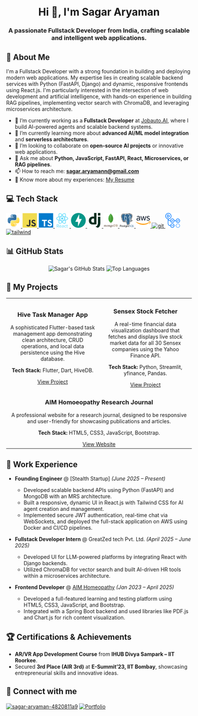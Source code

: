 <div align="center">

<h1 align="center">Hi 👋, I'm Sagar Aryaman</h1>
<h3 align="center">A passionate Fullstack Developer from India, crafting scalable and intelligent web applications.</h3>

</div>

## 🚀 About Me

I'm a Fullstack Developer with a strong foundation in building and deploying modern web applications. My expertise lies in creating scalable backend services with Python (FastAPI, Django) and dynamic, responsive frontends using React.js. I'm particularly interested in the intersection of web development and artificial intelligence, with hands-on experience in building RAG pipelines, implementing vector search with ChromaDB, and leveraging microservices architecture.

- 🔭 I’m currently working as a **Fullstack Developer** at [Jobauto.AI](https://jobauto.ai/), where I build AI-powered agents and scalable backend systems.
- 🌱 I’m currently learning more about **advanced AI/ML model integration** and **serverless architectures**.
- 👯 I’m looking to collaborate on **open-source AI projects** or innovative web applications.
- 💬 Ask me about **Python, JavaScript, FastAPI, React, Microservices, or RAG pipelines**.
- 📫 How to reach me: **sagar.aryamann@gmail.com**
- 📄 Know more about my experiences: [My Resume](https://aryamann-portfolio.netlify.app/images/Sagar_Aryaman_updatedResume.pdf)

## 💻 Tech Stack

<p align="left">
    <a href="https://www.python.org" target="_blank" rel="noreferrer"> <img src="https://raw.githubusercontent.com/devicons/devicon/master/icons/python/python-original.svg" alt="python" width="40" height="40"/> </a>
    <a href="https://developer.mozilla.org/en-US/docs/Web/JavaScript" target="_blank" rel="noreferrer"> <img src="https://raw.githubusercontent.com/devicons/devicon/master/icons/javascript/javascript-original.svg" alt="javascript" width="40" height="40"/> </a>
    <a href="https://www.typescriptlang.org/" target="_blank" rel="noreferrer"> <img src="https://raw.githubusercontent.com/devicons/devicon/master/icons/typescript/typescript-original.svg" alt="typescript" width="40" height="40"/> </a>
    <a href="https://reactjs.org/" target="_blank" rel="noreferrer"> <img src="https://raw.githubusercontent.com/devicons/devicon/master/icons/react/react-original-wordmark.svg" alt="react" width="40" height="40"/> </a>
    <a href="https://fastapi.tiangolo.com/" target="_blank" rel="noreferrer"> <img src="https://raw.githubusercontent.com/devicons/devicon/master/icons/fastapi/fastapi-original.svg" alt="fastapi" width="40" height="40"/> </a>
    <a href="https://www.djangoproject.com/" target="_blank" rel="noreferrer"> <img src="https://raw.githubusercontent.com/devicons/devicon/master/icons/django/django-plain.svg" alt="django" width="40" height="40"/> </a>
    <a href="https://www.mongodb.com/" target="_blank" rel="noreferrer"> <img src="https://raw.githubusercontent.com/devicons/devicon/master/icons/mongodb/mongodb-original-wordmark.svg" alt="mongodb" width="40" height="40"/> </a>
    <a href="https://www.postgresql.org" target="_blank" rel="noreferrer"> <img src="https://raw.githubusercontent.com/devicons/devicon/master/icons/postgresql/postgresql-original-wordmark.svg" alt="postgresql" width="40" height="40"/> </a>
    <a href="https://aws.amazon.com" target="_blank" rel="noreferrer"> <img src="https://raw.githubusercontent.com/devicons/devicon/master/icons/amazonwebservices/amazonwebservices-original-wordmark.svg" alt="aws" width="40" height="40"/> </a>
    <a href="https://git-scm.com/" target="_blank" rel="noreferrer"> <img src="https://www.vectorlogo.zone/logos/git-scm/git-scm-icon.svg" alt="git" width="40" height="40"/> </a>
    <a href="https://github.com/features/actions" target="_blank" rel="noreferrer"> <img src="https://raw.githubusercontent.com/devicons/devicon/master/icons/githubactions/githubactions-original.svg" alt="githubactions" width="40" height="40"/> </a>
    <a href="https://tailwindcss.com/" target="_blank" rel="noreferrer"> <img src="https://www.vectorlogo.zone/logos/tailwindcss/tailwindcss-icon.svg" alt="tailwind" width="40" height="40"/> </a>
</p>

## 📊 GitHub Stats

<p align="center">
  <img src="https://github-readme-stats.vercel.app/api?username=Aryaman-leo&show_icons=true&theme=radical" alt="Sagar's GitHub Stats" />
  <img src="https://github-readme-stats.vercel.app/api/top-langs/?username=Aryaman-leo&layout=compact&theme=radical" alt="Top Languages" />
</p>

## 🚀 My Projects

<table>
<tr>
<td width="50%">
<h3 align="center">Hive Task Manager App</h3>
<div align="center">
<p>A sophisticated Flutter-based task management app demonstrating clean architecture, CRUD operations, and local data persistence using the Hive database.</p>
<p><b>Tech Stack:</b> Flutter, Dart, HiveDB.</p>
<a href="https://github.com/Aryaman-leo/Hive-Task-Manager-App" target="_blank">View Project</a>
</div>
</td>
<td width="50%">
<h3 align="center">Sensex Stock Fetcher</h3>
<div align="center">
<p>A real-time financial data visualization dashboard that fetches and displays live stock market data for all 30 Sensex companies using the Yahoo Finance API.</p>
<p><b>Tech Stack:</b> Python, Streamlit, yfinance, Pandas.</p>
<a href="https://github.com/Aryaman-leo/Sensex-fetcher" target="_blank">View Project</a>
</div>
</td>
</tr>
<tr>
<td colspan="2">
<h3 align="center">AIM Homoeopathy Research Journal</h3>
<div align="center">
<p>A professional website for a research journal, designed to be responsive and user-friendly for showcasing publications and articles.</p>
<p><b>Tech Stack:</b> HTML5, CSS3, JavaScript, Bootstrap.</p>
<a href="https://aimjhm.com/" target="_blank">View Website</a>
</div>
</td>
</tr>
</table>

## 💼 Work Experience

-   **Founding Engineer** @ [Stealth Startup] _(June 2025 – Present)_
    -   Developed scalable backend APIs using Python (FastAPI) and MongoDB with an MRS architecture.
    -   Built a responsive, dynamic UI in React.js with Tailwind CSS for AI agent creation and management.
    -   Implemented secure JWT authentication, real-time chat via WebSockets, and deployed the full-stack application on AWS using Docker and CI/CD pipelines.

-   **Fullstack Developer Intern** @ GreatZed tech Pvt. Ltd. _(April 2025 – June 2025)_
    -   Developed UI for LLM-powered platforms by integrating React with Django backends.
    -   Utilized ChromaDB for vector search and built AI-driven HR tools within a microservices architecture.

-   **Frontend Developer** @ [AIM Homeopathy](https://aimhomoeopathy.com/) _(Jan 2023 – April 2025)_
    -   Developed a full-featured learning and testing platform using HTML5, CSS3, JavaScript, and Bootstrap.
    -   Integrated with a Spring Boot backend and used libraries like PDF.js and Chart.js for rich content visualization.

## 🏆 Certifications & Achievements

-   **AR/VR App Development Course** from **IHUB Divya Sampark – IIT Roorkee**.
-   Secured **3rd Place (AIR 3rd)** at **E-Summit’23, IIT Bombay**, showcasing entrepreneurial skills and innovative ideas.

## 🔗 Connect with me

<p align="left">
<a href="https://linkedin.com/in/sagar-aryaman-4820811a9" target="blank"><img align="center" src="https://raw.githubusercontent.com/rahuldkjain/github-profile-readme-generator/master/src/images/icons/Social/linked-in-alt.svg" alt="sagar-aryaman-4820811a9" height="30" width="40" /></a>
<a href="https://aryamann-portfolio.netlify.app/" target="blank"><img align="center" src="https://img.icons8.com/ios-filled/50/000000/briefcase.png" alt="Portfolio" height="30" width="30" /></a>
</p>
